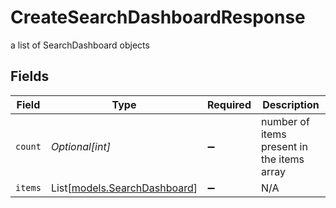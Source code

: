# CreateSearchDashboardResponse

a list of SearchDashboard objects


## Fields

| Field                                                        | Type                                                         | Required                                                     | Description                                                  |
| ------------------------------------------------------------ | ------------------------------------------------------------ | ------------------------------------------------------------ | ------------------------------------------------------------ |
| `count`                                                      | *Optional[int]*                                              | :heavy_minus_sign:                                           | number of items present in the items array                   |
| `items`                                                      | List[[models.SearchDashboard](../models/searchdashboard.md)] | :heavy_minus_sign:                                           | N/A                                                          |